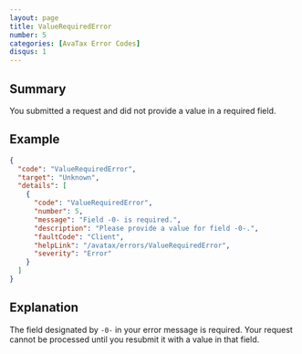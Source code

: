 ```yaml
---
layout: page
title: ValueRequiredError
number: 5
categories: [AvaTax Error Codes]
disqus: 1
---
```


## Summary

You submitted a request and did not provide a value in a required field.

## Example

```json
{
  "code": "ValueRequiredError",
  "target": "Unknown",
  "details": [
    {
      "code": "ValueRequiredError",
      "number": 5,
      "message": "Field -0- is required.",
      "description": "Please provide a value for field -0-.",
      "faultCode": "Client",
      "helpLink": "/avatax/errors/ValueRequiredError",
      "severity": "Error"
    }
  ]
}
```

## Explanation

The field designated by `-0-` in your error message is required.  Your request cannot be processed until you resubmit it with a value in that field.
